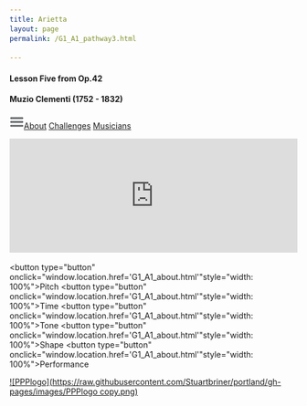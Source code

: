 ```yaml
---
title: Arietta
layout: page
permalink: /G1_A1_pathway3.html

---
```


#### Lesson Five from Op.42

#### Muzio Clementi (1752 - 1832)



[![Menulogo](https://raw.githubusercontent.com/Stuartbriner/portland/gh-pages/images/menu.png)](menu.html)[About](G1_A1_about.html)
[Challenges](G1_A1_challenges.html)
[Musicians](G1_A1_exam.html)




<iframe width="100%" height="200" scrolling="no" frameborder="no" src="https://w.soundcloud.com/player/?url=https%3A//api.soundcloud.com/tracks/186949914%3Fsecret_token%3Ds-dzFHo&amp;auto_play=false&amp;hide_related=false&amp;show_comments=true&amp;show_user=true&amp;show_reposts=false&amp;visual=true"></iframe>

<button type="button" onclick="window.location.href='G1_A1_about.html'"style="width: 100%">Pitch</button>
<button type="button" onclick="window.location.href='G1_A1_about.html'"style="width:  100%">Time</button>
<button type="button" onclick="window.location.href='G1_A1_about.html'"style="width:  100%">Tone</button>
<button type="button" onclick="window.location.href='G1_A1_about.html'"style="width:  100%">Shape</button>
<button type="button" onclick="window.location.href='G1_A1_about.html'"style="width:  100%">Performance</button>


[![PPPlogo](https://raw.githubusercontent.com/Stuartbriner/portland/gh-pages/images/PPPlogo copy.png)](https://itunes.apple.com/gb/app/abrsm-piano-practice-partner/id891238739?mt=8)

